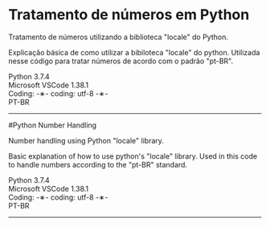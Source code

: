 # Tratamento de números em Python

Tratamento de números utilizando a biblioteca "locale" do Python.

Explicação básica de como utilizar a bibiloteca "locale" do python. 
Utilizada nesse código para tratar números de acordo com o padrão "pt-BR".

Python 3.7.4 </br>
Microsoft VSCode 1.38.1 </br>
Coding: -&lowast;- coding: utf-8 -&lowast;- </br>
PT-BR </br>

----------------------------------------------------------------------------------------------------------------------------------

#Python Number Handling

Number handling using Python "locale" library.

Basic explanation of how to use python's "locale" library.
Used in this code to handle numbers according to the "pt-BR" standard.

Python 3.7.4 </br>
Microsoft VSCode 1.38.1 </br>
Coding: -&lowast;- coding: utf-8 -&lowast;- </br>
PT-BR </br>

-----------------------------------------------------------------------------------------------------------------------------------
